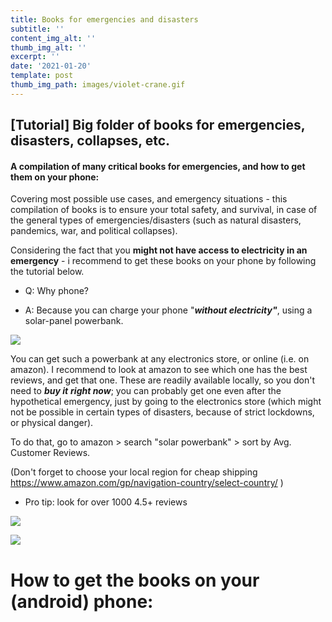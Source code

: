 ```yaml
---
title: Books for emergencies and disasters
subtitle: ''
content_img_alt: ''
thumb_img_alt: ''
excerpt: ''
date: '2021-01-20'
template: post
thumb_img_path: images/violet-crane.gif
---
```

## \[Tutorial] Big folder of books for emergencies, disasters, collapses, etc.

#### A compilation of many critical books for emergencies, and how to get them on your phone:

Covering most possible use cases, and emergency situations - this compilation of books is to ensure your total safety, and survival, in case of the general types of emergencies/disasters (such as natural disasters, pandemics, war, and political collapses).

Considering the fact that you **might not have access to electricity in an emergency** - i recommend to get these books on your phone by following the tutorial below.

*   Q: Why phone?

*   A: Because you can charge your phone "***without electricity"***, using a solar-panel powerbank.

![](https://external-content.duckduckgo.com/iu/?u=https%3A%2F%2Fforgardening.org%2Fwp-content%2Fuploads%2F2018%2F08%2FSolar-Powerbank-von-XTPower-im-Test-XTPower-XT-S4000-Review-16.jpg\&f=1\&nofb=1)

You can get such a powerbank at any electronics store, or online (i.e. on amazon). I recommend to look at amazon to see which one has the best reviews, and get that one. These are readily available locally, so you don't need to ***buy it** **right now***; you can probably get one even after the hypothetical emergency, just by going to the electronics store (which might not be possible in certain types of disasters, because of strict lockdowns, or physical danger).

To do that, go to amazon > search "solar powerbank" > sort by Avg. Customer Reviews.

(Don't forget to choose your local region for cheap shipping <https://www.amazon.com/gp/navigation-country/select-country/> )

*   Pro tip: look for over 1000 4.5+ reviews

![](https://github.com/dewittswymmerr/victor-hugo/blob/pictures/DeepinScreenshot_select-area\_20210120190331.png?raw=true)

![](https://github.com/dewittswymmerr/victor-hugo/blob/pictures/DeepinScreenshot_select-area\_20210120192046.png?raw=true)

# How to get the books on your (android) phone:

